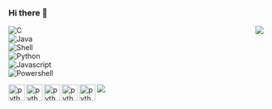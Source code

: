 ### Hi there 👋

<img align="right" src="https://github-readme-stats.anuraghazra1.vercel.app/api/top-langs/?username=JohnRyk&layout=compact&hide_border=true&theme=vue-dark" />

![C](https://img.shields.io/badge/-C-192133?style=flat-square&logo=C&logoColor=white)</br>
![Java](https://img.shields.io/badge/-Java-192133?style=flat-square&logo=java&logoColor=white)</br>
![Shell](https://img.shields.io/badge/-Shell-192133?style=flat-square&logo=Shell&logoColor=white)</br>
![Python](https://img.shields.io/badge/-Python-192133?style=flat-square&logo=python&logoColor=white)</br>
![Javascript](https://img.shields.io/badge/-Javascript-192133?style=flat-square&logo=javascript&logoColor=white)</br>
![Powershell](https://img.shields.io/badge/-Powershell-192133?style=flat-square&logo=Powershell&logoColor=white)</br>

<img src="https://www.vectorlogo.zone/logos/linux/linux-icon.svg" align="left" width="32" title="python"><img src="https://www.vectorlogo.zone/logos/raspberrypi/raspberrypi-icon.svg" align="left" width="32" title="python"><img src="https://www.vectorlogo.zone/logos/php/php-icon.svg" align="left" width="32" title="python"><img src="https://www.vectorlogo.zone/logos/android/android-icon.svg" align="left" width="32" title="python"><img src="https://www.vectorlogo.zone/logos/google_chrome/google_chrome-icon.svg" align="left" width="32" title="python">

<img align="center" src="https://github-readme-stats.vercel.app/api?username=JohnRyk&hide=contribs&include_all_commits=true&count_private-true&custom_title=JohnRyk's%20GitHub%20Stats&line_height=25&show_icons=true&hide_border=true&bg_color=192133&title_color=efb752&icon_color=efb752&text_color=70bed9">
